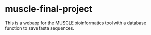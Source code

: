 # muscle-final-project
This is a webapp for the MUSCLE bioinformatics tool with a database function to save fasta sequences.

